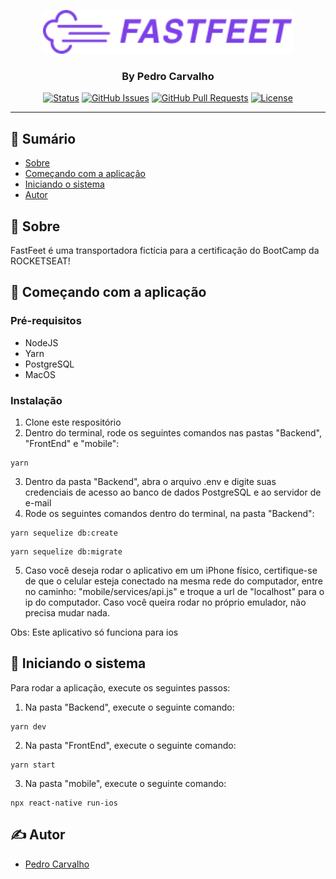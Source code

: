<p align="center">
  <a href="" rel="noopener">
 <img width=400px height=70px src="FrontEnd/src/assets/fastfeet-logo.png" alt="FastFeet"></a>
</p>

<h3 align="center">By Pedro Carvalho</h3>
<div align="center">

[![Status](https://img.shields.io/badge/status-active-success.svg)]()
[![GitHub Issues](https://img.shields.io/github/issues/kylelobo/The-Documentation-Compendium.svg)](https://github.com/kylelobo/The-Documentation-Compendium/issues)
[![GitHub Pull Requests](https://img.shields.io/github/issues-pr/kylelobo/The-Documentation-Compendium.svg)](https://github.com/kylelobo/The-Documentation-Compendium/pulls)
[![License](https://img.shields.io/badge/license-MIT-blue.svg)](/LICENSE)

</div>

---

## 📝 Sumário

- [Sobre](#about)
- [Começando com a aplicação](#getting_started)
- [Iniciando o sistema](#usage)
- [Autor](#authors)

## 🧐 Sobre <a name = "about"></a>

FastFeet é uma transportadora fictícia para a certificação do BootCamp da ROCKETSEAT!

## 🏁  Começando com a aplicação <a name = "getting_started"></a>

### Pré-requisitos

- NodeJS
- Yarn
- PostgreSQL
- MacOS

### Instalação

1. Clone este respositório
2. Dentro do terminal, rode os seguintes comandos nas pastas "Backend", "FrontEnd" e "mobile":
```
yarn
```
3. Dentro da pasta "Backend", abra o arquivo .env e digite suas credenciais de acesso ao banco de dados PostgreSQL e ao servidor de e-mail
4. Rode os seguintes comandos dentro do terminal, na pasta "Backend":
```
yarn sequelize db:create
```
```
yarn sequelize db:migrate
```
5. Caso você deseja rodar o aplicativo em um iPhone físico, certifique-se de que o celular esteja conectado na mesma rede do computador, entre no caminho:
"mobile/services/api.js" e troque a url de "localhost" para o ip do computador.
Caso você queira rodar no próprio emulador, não precisa mudar nada.

Obs: Este aplicativo só funciona para ios

## 🎈 Iniciando o sistema<a name="usage"></a>

Para rodar a aplicação, execute os seguintes passos:
1. Na pasta "Backend", execute o seguinte comando:
```
yarn dev
```
2. Na pasta "FrontEnd", execute o seguinte comando:
```
yarn start
```
3. Na pasta "mobile", execute o seguinte comando:
```
npx react-native run-ios
```

## ✍️ Autor <a name = "authors"></a>

- [Pedro Carvalho](https://github.com/pedrocamposcarvalho)


